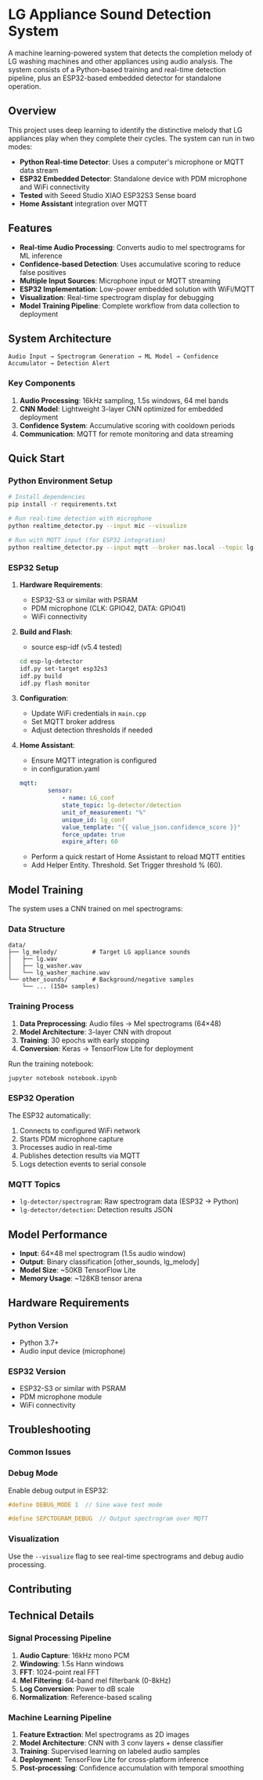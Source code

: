 # LG Appliance Sound Detection System

A machine learning-powered system that detects the completion melody of LG washing machines and other appliances using audio analysis. The system consists of a Python-based training and real-time detection pipeline, plus an ESP32-based embedded detector for standalone operation.

## Overview

This project uses deep learning to identify the distinctive melody that LG appliances play when they complete their cycles. The system can run in two modes:
- **Python Real-time Detector**: Uses a computer's microphone or MQTT data stream
- **ESP32 Embedded Detector**: Standalone device with PDM microphone and WiFi connectivity
- **Tested** with Seeed Studio XIAO ESP32S3 Sense board	
- **Home Assistant** integration over MQTT

## Features

- **Real-time Audio Processing**: Converts audio to mel spectrograms for ML inference
- **Confidence-based Detection**: Uses accumulative scoring to reduce false positives
- **Multiple Input Sources**: Microphone input or MQTT streaming
- **ESP32 Implementation**: Low-power embedded solution with WiFi/MQTT
- **Visualization**: Real-time spectrogram display for debugging
- **Model Training Pipeline**: Complete workflow from data collection to deployment

## System Architecture

```
Audio Input → Spectrogram Generation → ML Model → Confidence Accumulator → Detection Alert
```

### Key Components

1. **Audio Processing**: 16kHz sampling, 1.5s windows, 64 mel bands
2. **CNN Model**: Lightweight 3-layer CNN optimized for embedded deployment
3. **Confidence System**: Accumulative scoring with cooldown periods
4. **Communication**: MQTT for remote monitoring and data streaming

## Quick Start

### Python Environment Setup

```bash
# Install dependencies
pip install -r requirements.txt

# Run real-time detection with microphone
python realtime_detector.py --input mic --visualize

# Run with MQTT input (for ESP32 integration)
python realtime_detector.py --input mqtt --broker nas.local --topic lg-detector/spectrogram
```

### ESP32 Setup

1. **Hardware Requirements**:
   - ESP32-S3 or similar with PSRAM
   - PDM microphone (CLK: GPIO42, DATA: GPIO41)
   - WiFi connectivity

2. **Build and Flash**:
    - source esp-idf (v5.4 tested)
   ```bash
   cd esp-lg-detector
   idf.py set-target esp32s3
   idf.py build
   idf.py flash monitor
   ```

3. **Configuration**:
   - Update WiFi credentials in `main.cpp`
   - Set MQTT broker address
   - Adjust detection thresholds if needed

4. **Home Assistant**:
    - Ensure MQTT integration is configured
    - in configuration.yaml
    ```yaml
    mqtt:
            sensor:
                - name: LG_conf 
                state_topic: lg-detector/detection
                unit_of_measurement: "%"
                unique_id: lg_conf 
                value_template: "{{ value_json.confidence_score }}"
                force_update: true
                expire_after: 60
    ```
    - Perform a quick restart of Home Assistant to reload MQTT entities
    - Add Helper Entity. Threshold. Set Trigger threshold % (60). 

## Model Training

The system uses a CNN trained on mel spectrograms:

### Data Structure
```
data/
├── lg_melody/          # Target LG appliance sounds
│   ├── lg.wav
│   ├── lg_washer.wav
│   └── lg_washer_machine.wav
└── other_sounds/       # Background/negative samples
    └── ... (150+ samples)
```

### Training Process

1. **Data Preprocessing**: Audio files → Mel spectrograms (64×48)
2. **Model Architecture**: 3-layer CNN with dropout
3. **Training**: 30 epochs with early stopping
4. **Conversion**: Keras → TensorFlow Lite for deployment

Run the training notebook:
```bash
jupyter notebook notebook.ipynb
```

### ESP32 Operation
The ESP32 automatically:
1. Connects to configured WiFi network
2. Starts PDM microphone capture
3. Processes audio in real-time
4. Publishes detection results via MQTT
5. Logs detection events to serial console

### MQTT Topics
- `lg-detector/spectrogram`: Raw spectrogram data (ESP32 → Python)
- `lg-detector/detection`: Detection results JSON

## Model Performance

- **Input**: 64×48 mel spectrogram (1.5s audio window)
- **Output**: Binary classification [other_sounds, lg_melody]
- **Model Size**: ~50KB TensorFlow Lite
- **Memory Usage**: ~128KB tensor arena

## Hardware Requirements

### Python Version
- Python 3.7+
- Audio input device (microphone)

### ESP32 Version
- ESP32-S3 or similar with PSRAM
- PDM microphone module
- WiFi connectivity

## Troubleshooting

### Common Issues

### Debug Mode
Enable debug output in ESP32:
```cpp
#define DEBUG_MODE 1  // Sine wave test mode

#define SEPCTOGRAM_DEBUG  // Output spectrogram over MQTT
```

### Visualization
Use the `--visualize` flag to see real-time spectrograms and debug audio processing.

## Contributing

## Technical Details

### Signal Processing Pipeline
1. **Audio Capture**: 16kHz mono PCM
2. **Windowing**: 1.5s Hann windows
3. **FFT**: 1024-point real FFT
4. **Mel Filtering**: 64-band mel filterbank (0-8kHz)
5. **Log Conversion**: Power to dB scale
6. **Normalization**: Reference-based scaling

### Machine Learning Pipeline
1. **Feature Extraction**: Mel spectrograms as 2D images
2. **Model Architecture**: CNN with 3 conv layers + dense classifier
3. **Training**: Supervised learning on labeled audio samples
4. **Deployment**: TensorFlow Lite for cross-platform inference
5. **Post-processing**: Confidence accumulation with temporal smoothing

